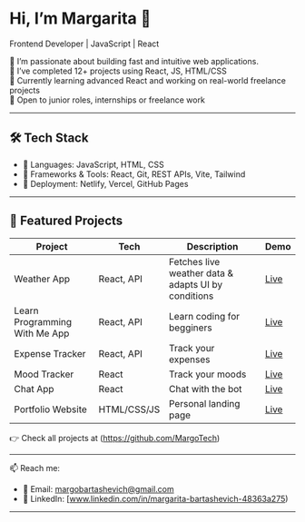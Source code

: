 # Hi, I’m Margarita 👋  
Frontend Developer | JavaScript | React

🚀 I’m passionate about building fast and intuitive web applications.  
📌 I’ve completed 12+ projects using React, JS, HTML/CSS  
🌱 Currently learning advanced React and working on real-world freelance projects  
💼 Open to junior roles, internships or freelance work  

---

## 🛠 Tech Stack
- 🔹 Languages: JavaScript, HTML, CSS
- 🔹 Frameworks & Tools: React, Git, REST APIs, Vite, Tailwind
- 🔹 Deployment: Netlify, Vercel, GitHub Pages

---

## 📌 Featured Projects

| Project | Tech | Description | Demo |
|--------|------|-------------|------|
| Weather App | React, API | Fetches live weather data & adapts UI by conditions | [Live](https://...) |
| Learn Programming With Me App | React, API | Learn coding for begginers | [Live](https://...) |
| Expense Tracker | React, API | Track your expenses | [Live](https://...) |
| Mood Tracker | React | Track your moods | [Live](https://...) |
| Chat App | React | Chat with the bot| [Live](https://...) |
| Portfolio Website | HTML/CSS/JS | Personal landing page | [Live](https://...) |

👉 Check all projects at (https://github.com/MargoTech)

---

📫 Reach me:
- 📧 Email: margobartashevich@gmail.com  
- 💼 LinkedIn: [www.linkedin.com/in/margarita-bartashevich-48363a275)

---
